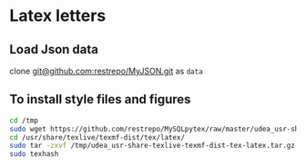 # Latex letters
## Load Json data
clone [git@github.com:restrepo/MyJSON.git](git@github.com:restrepo/MyJSON.git) as `data`
## To install style files and figures
```bash
cd /tmp
sudo wget https://github.com/restrepo/MySQLpytex/raw/master/udea_usr-share-texlive-texmf-dist-tex-latex.tar.gz
cd /usr/share/texlive/texmf-dist/tex/latex/
sudo tar -zxvf /tmp/udea_usr-share-texlive-texmf-dist-tex-latex.tar.gz
sudo texhash
```



